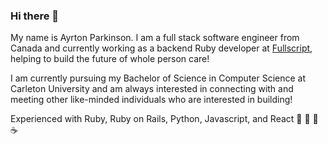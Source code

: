 ### Hi there 👋

My name is Ayrton Parkinson. I am a full stack software engineer from Canada and currently working as a backend Ruby developer at [Fullscript](https://fullscript.com/), helping to build the future of whole person care!

I am currently pursuing my Bachelor of Science in Computer Science at Carleton University and am always interested in connecting with and meeting other like-minded individuals who are interested in building!

Experienced with Ruby, Ruby on Rails, Python, Javascript, and React 💎 🚂 🐍 ☕️
